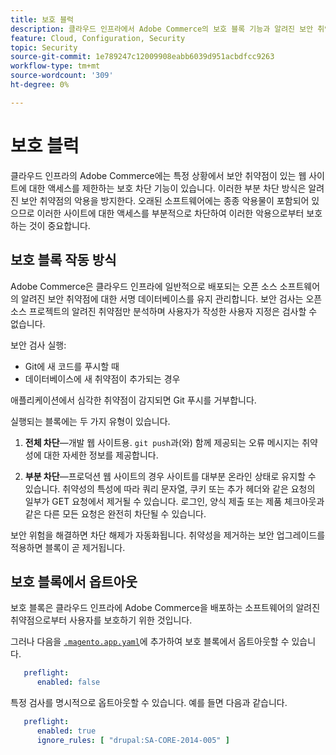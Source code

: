 ```yaml
---
title: 보호 블럭
description: 클라우드 인프라에서 Adobe Commerce의 보호 블록 기능과 알려진 보안 취약점으로부터 사이트를 보호하는 작동 방식에 대해 알아봅니다.
feature: Cloud, Configuration, Security
topic: Security
source-git-commit: 1e789247c12009908eabb6039d951acbdfcc9263
workflow-type: tm+mt
source-wordcount: '309'
ht-degree: 0%

---
```


# 보호 블럭

클라우드 인프라의 Adobe Commerce에는 특정 상황에서 보안 취약점이 있는 웹 사이트에 대한 액세스를 제한하는 보호 차단 기능이 있습니다. 이러한 부분 차단 방식은 알려진 보안 취약점의 악용을 방지한다. 오래된 소프트웨어에는 종종 악용물이 포함되어 있으므로 이러한 사이트에 대한 액세스를 부분적으로 차단하여 이러한 악용으로부터 보호하는 것이 중요합니다.

## 보호 블록 작동 방식

Adobe Commerce은 클라우드 인프라에 일반적으로 배포되는 오픈 소스 소프트웨어의 알려진 보안 취약점에 대한 서명 데이터베이스를 유지 관리합니다. 보안 검사는 오픈 소스 프로젝트의 알려진 취약점만 분석하며 사용자가 작성한 사용자 지정은 검사할 수 없습니다.

보안 검사 실행:

- Git에 새 코드를 푸시할 때
- 데이터베이스에 새 취약점이 추가되는 경우

애플리케이션에서 심각한 취약점이 감지되면 Git 푸시를 거부합니다.

실행되는 블록에는 두 가지 유형이 있습니다.

1. **전체 차단**—개발 웹 사이트용. `git push`과(와) 함께 제공되는 오류 메시지는 취약성에 대한 자세한 정보를 제공합니다.

1. **부분 차단**—프로덕션 웹 사이트의 경우 사이트를 대부분 온라인 상태로 유지할 수 있습니다. 취약성의 특성에 따라 쿼리 문자열, 쿠키 또는 추가 헤더와 같은 요청의 일부가 GET 요청에서 제거될 수 있습니다. 로그인, 양식 제출 또는 제품 체크아웃과 같은 다른 모든 요청은 완전히 차단될 수 있습니다.

보안 위험을 해결하면 차단 해제가 자동화됩니다. 취약성을 제거하는 보안 업그레이드를 적용하면 블록이 곧 제거됩니다.

## 보호 블록에서 옵트아웃

보호 블록은 클라우드 인프라에 Adobe Commerce을 배포하는 소프트웨어의 알려진 취약점으로부터 사용자를 보호하기 위한 것입니다.

그러나 다음을 [`.magento.app.yaml`](../application/configure-app-yaml.md)에 추가하여 보호 블록에서 옵트아웃할 수 있습니다.

```yaml
   preflight:
      enabled: false
```

특정 검사를 명시적으로 옵트아웃할 수 있습니다. 예를 들면 다음과 같습니다.

```yaml
   preflight:
      enabled: true
      ignore_rules: [ "drupal:SA-CORE-2014-005" ]
```
